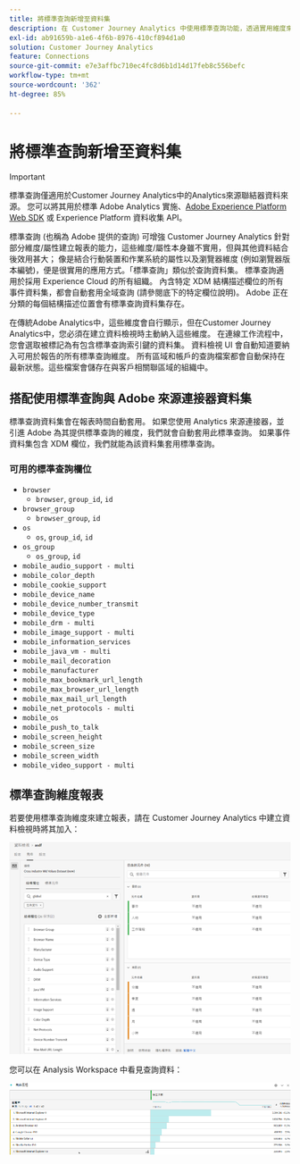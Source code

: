 ```yaml
---
title: 將標準查詢新增至資料集
description: 在 Customer Journey Analytics 中使用標準查詢功能，透過實用維度來增強報表。
exl-id: ab91659b-a1e6-4f6b-8976-410cf894d1a0
solution: Customer Journey Analytics
feature: Connections
source-git-commit: e7e3affbc710ec4fc8d6b1d14d17feb8c556befc
workflow-type: tm+mt
source-wordcount: '362'
ht-degree: 85%

---
```


# 將標準查詢新增至資料集

>[!IMPORTANT]
>標準查詢僅適用於Customer Journey Analytics中的Analytics來源聯結器資料來源。 您可以將其用於標準 Adobe Analytics 實施、[Adobe Experience Platform Web SDK](https://experienceleague.adobe.com/docs/experience-platform/edge/home.html) 或 Experience Platform 資料收集 API。

標準查詢 (也稱為 Adobe 提供的查詢) 可增強 Customer Journey Analytics 針對部分維度/屬性建立報表的能力，這些維度/屬性本身雖不實用，但與其他資料結合後效用甚大； 像是結合行動裝置和作業系統的屬性以及瀏覽器維度 (例如瀏覽器版本編號)，便是很實用的應用方式。「標準查詢」類似於查詢資料集。 標準查詢適用於採用 Experience Cloud 的所有組織。 內含特定 XDM 結構描述欄位的所有事件資料集，都會自動套用全域查詢 (請參閱底下的特定欄位說明)。 Adobe 正在分類的每個結構描述位置會有標準查詢資料集存在。

在傳統Adobe Analytics中，這些維度會自行顯示，但在Customer Journey Analytics中，您必須在建立資料檢視時主動納入這些維度。 在連線工作流程中，您會選取被標記為有包含標準查詢索引鍵的資料集。 資料檢視 UI 會自動知道要納入可用於報告的所有標準查詢維度。 所有區域和帳戶的查詢檔案都會自動保持在最新狀態。這些檔案會儲存在與客戶相關聯區域的組織中。

## 搭配使用標準查詢與 Adobe 來源連接器資料集

標準查詢資料集會在報表時間自動套用。 如果您使用 Analytics 來源連接器，並引進 Adobe 為其提供標準查詢的維度，我們就會自動套用此標準查詢。 如果事件資料集包含 XDM 欄位，我們就能為該資料集套用標準查詢。

<!--
### Specific IDs that need to be populated

The following IDs need to be populated in the specific XDM mixins for this functionality to work:

* Environment Details Mixin – device/typeID value populated - Must match Device Atlas IDs and will populate device data.
* Adobe Analytics ExperienceEvent Template Mixin or Adobe Analytics ExperienceEvent Full Extension Mixin with analytics/environment/browserIDStr and analytics/environment/operatingSystemIDStr. Both must match the Adobe IDs and  populate browser and OS data, respectively.

You need these mixins with the three IDs populated (device/typeID, environment/browserIDStr, and environment/operatingSystemIDStr). The lookup dimensions will then be pulled automatically by Customer Journey Analytics and will be available in the Data View.

The catch here is that they can only populate those IDs today if they have a direct relationship with Device Atlas. They are Device Atlas IDs, and they provide an API to allow a customer to look them up. This is a significant hurdle, and we may just want to take the reference to this capability out of the product documentation until we have a productized way to expose the Device Atlas ID lookup functionality.
-->

### 可用的標準查詢欄位

* `browser`
   * `browser`, `group_id`, `id`
* `browser_group`
   * `browser_group`, `id`
* `os`
   * `os`, `group_id`, `id`
* `os_group`
   * `os_group`, `id`
* `mobile_audio_support - multi`
* `mobile_color_depth`
* `mobile_cookie_support`
* `mobile_device_name`
* `mobile_device_number_transmit`
* `mobile_device_type`
* `mobile_drm - multi`
* `mobile_image_support - multi`
* `mobile_information_services`
* `mobile_java_vm - multi`
* `mobile_mail_decoration`
* `mobile_manufacturer`
* `mobile_max_bookmark_url_length`
* `mobile_max_browser_url_length`
* `mobile_max_mail_url_length`
* `mobile_net_protocols - multi`
* `mobile_os`
* `mobile_push_to_talk`
* `mobile_screen_height`
* `mobile_screen_size`
* `mobile_screen_width`
* `mobile_video_support - multi`

## 標準查詢維度報表

若要使用標準查詢維度來建立報表，請在 Customer Journey Analytics 中建立資料檢視時將其加入：

![](assets/global-lookup.png)

您可以在 Analysis Workspace 中看見查詢資料：

![](assets/gl-reporting.png)
